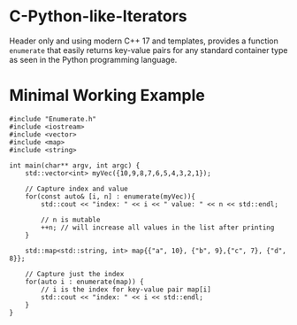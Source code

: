 # C-Python-like-Iterators
Header only and using modern C++ 17 and templates, provides a function `enumerate` that easily returns key-value pairs for any standard container type as seen in the Python programming language.

# Minimal Working Example
```
#include "Enumerate.h"
#include <iostream>
#include <vector>
#include <map>
#include <string>

int main(char** argv, int argc) {
    std::vector<int> myVec({10,9,8,7,6,5,4,3,2,1});

    // Capture index and value
    for(const auto& [i, n] : enumerate(myVec)){
        std::cout << "index: " << i << " value: " << n << std::endl;
        
        // n is mutable
        ++n; // will increase all values in the list after printing
    }

    std::map<std::string, int> map{{"a", 10}, {"b", 9},{"c", 7}, {"d", 8}};
    
    // Capture just the index
    for(auto i : enumerate(map)) {
        // i is the index for key-value pair map[i]
        std::cout << "index: " << i << std::endl;
    }
}
```
